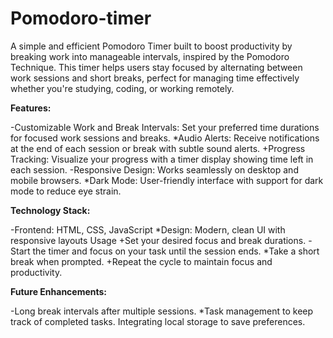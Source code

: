 # Pomodoro-timer

A simple and efficient Pomodoro Timer built to boost productivity by breaking work into manageable intervals, inspired by the Pomodoro Technique. This timer helps users stay focused by alternating between work sessions and short breaks, perfect for managing time effectively whether you're studying, coding, or working remotely.

**Features:**

-Customizable Work and Break Intervals: Set your preferred time durations for focused work sessions and breaks.
*Audio Alerts: Receive notifications at the end of each session or break with subtle sound alerts.
+Progress Tracking: Visualize your progress with a timer display showing time left in each session.
-Responsive Design: Works seamlessly on desktop and mobile browsers.
*Dark Mode: User-friendly interface with support for dark mode to reduce eye strain.

**Technology Stack:**

-Frontend: HTML, CSS, JavaScript
*Design: Modern, clean UI with responsive layouts
Usage
+Set your desired focus and break durations.
-Start the timer and focus on your task until the session ends.
*Take a short break when prompted.
+Repeat the cycle to maintain focus and productivity.

**Future Enhancements:**

-Long break intervals after multiple sessions.
*Task management to keep track of completed tasks.
Integrating local storage to save preferences.
